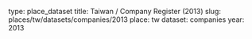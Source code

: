 type: place_dataset
title: Taiwan / Company Register (2013)
slug: places/tw/datasets/companies/2013
place: tw
dataset: companies
year: 2013
